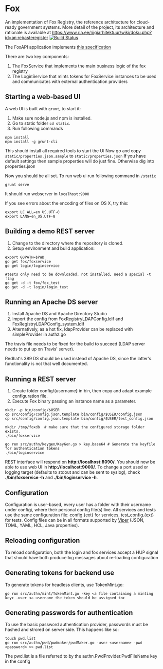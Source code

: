 # Fox
An implementation of Fox Registry, the reference architecture for cloud-ready government systems. More detail of the project, its architecture and rationale is available at https://www.ria.ee/riigiarhitektuur/wiki/doku.php?id=an:rebasteregister [![Build Status](https://travis-ci.org/e-gov/fox.svg?branch=master)](https://travis-ci.org/e-gov/fox)

The FoxAPI application implements [this specification](http://editor.swagger.io/#/?import=https:%2F%2Fraw.githubusercontent.com%2Fe-gov%2Ffox%2Fmaster%2Ftatic%2F_data%2FFoxAPI.yaml)

There are two key components:
 1. The FoxService that implements the main business logic of the fox registry
 2. The LoginService that mints tokens for FoxService instances to be used and communicates with external authentication providers

## Starting a web-based UI

A web UI is built with `grunt`, to start it:

1. Make sure node.js and npm is installed.
2. Go to static folder `cd static`.
3. Run following commands

```
npm install
npm install -g grunt-cli
```
This should install all required tools to start the UI
Now go and copy `static/properties.json.sample` to `static/properties.json`
If you have default settings then sample properties will do just fine. Otherwise dig into properties.json

Now you should be all set. 
To run web ui run following command in `/static`
```
grunt serve
```
It should run webserver in `localhost:9000`



If you see errors about the encoding of files on OS X, try this:

```
export LC_ALL=en_US.UTF-8
export LANG=en_US.UTF-8
```

## Building a demo REST server

1. Change to the directory where the repository is cloned.
2. Setup environment and build application:

```
export GOPATH=$PWD
go get fox/foxservice
go get login/loginservice

#tests only need to be downloaded, not installed, need a special -t flag
go get -d -t fox/fox_test
go get -d -t login/login_test
```

## Running an Apache DS server

1. Install Apache DS and Apache Directory Studio
2. Import the config from FoxRegistryLDAPConfig.ldif and FoxRegistryLDAPConfig_system.ldif
3. Alternatively, as a hot fix, ldapProvider can be replaced with simpleProvider in authz.go

The travis file needs to be fixed for the build to succeed (LDAP server needs to put up on Travis' server).

Redhat's 389 DS should be used instead of Apache DS, since the latter's functionality is not that well documented.

## Running a REST server

1. Create folder config/{username} in bin, then copy and adapt example configuration file. 
2. Execute Fox binary passing an instance name as a parameter.


```
mkdir -p bin/config/$USER
cp src/config/config.json.template bin/config/$USER/config.json
cp src/config/config.json.template bin/config/$USER/test_config.json

mkdir /tmp/foxdb  # make sure that the configured storage folder exists.
./bin/foxservice

go run src/authn/keygen/KeyGen.go > key.base64 # Generate the keyfile for authentication tokens
./bin/loginservice
```

REST interface will respond on **http://localhost:8090/**. You should now be able to use web UI in **http://localhost:9000/**.
To change a port used or logging target (defaults to stdout and can be sent to syslog), check **./bin/foxservice -h** and **./bin/loginservice -h**.

## Configuration
Configuration is user-based, every user has a folder with their username under config/, where their personal config file(s) live.
All services and tests use the same configuration file: config.{ext} for services, test_config.{ext} for tests. Config files can be in all formats supported by [Viper](http://github.com/spf13/viper) (JSON, TOML, YAML, HCL, Java properties).

## Reloading configuration
To reload configuration, both the login and fox services accept a HUP signal that should have both produce log messages about re-loading configuration

## Generating tokens for backend use
To generate tokens for headless clients, use  TokenMint.go:
```
go run src/authn/mint/TokenMint.go -key <a file containing a minting key> -user <a username the token should be assigned to>
```

## Generating passwords for authentication
To use the basic password authentication provider, passwords must be hashed and strored on server side. This happens like so:

```
touch pwd.list
go run src/authn/pwd/pwdmaker/pwdMaker.go -user <username> -pwd <password> >> pwd.list
```

The pwd.list is a file referred to by the authn.PwdProvider.PwdFileName key in the config
